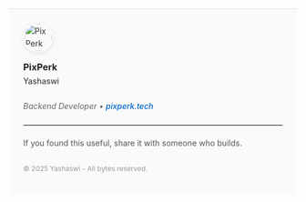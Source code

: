 <div style="font-family: -apple-system, BlinkMacSystemFont, 'Segoe UI', Roboto, sans-serif; font-size: 14px; line-height: 1.6; color: #333; margin-top: 32px; padding: 24px; border-top: 1px solid #e0e0e0; background-color: #fafafa;">

<img src="https://www.pixperk.tech/assets/avatar.jpg" alt="PixPerk" width="48" height="48" style="border-radius: 50%; vertical-align: middle; margin-right: 14px; border: 2px solid #ffffff; box-shadow: 0 2px 8px rgba(0, 0, 0, 0.1);" />

<strong style="font-size: 16px; color: #222;">PixPerk</strong><br/>
<span style="font-weight: 500; color: #444;">Yashaswi</span>  
<br/>
<em style="color: #666;">Backend Developer • <a href="https://www.pixperk.tech" target="_blank" style="color: #0066cc; text-decoration: none; font-weight: 500;">pixperk.tech</a></em>

<hr style="margin: 20px 0; border: none; border-top: 1px solid #e0e0e0;" />

<p style="margin: 0 0 8px 0; color: #555;">If you found this useful, share it with someone who builds.</p>


<p style="font-size: 12px; color: #999; margin-top: 24px; font-weight: 400;">
© 2025 Yashaswi - All bytes reserved.
</p>

</div>
